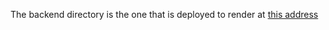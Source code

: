 The backend directory is the one that is deployed to render at [this address](https://fullstackopen-phonebook-un30.onrender.com)